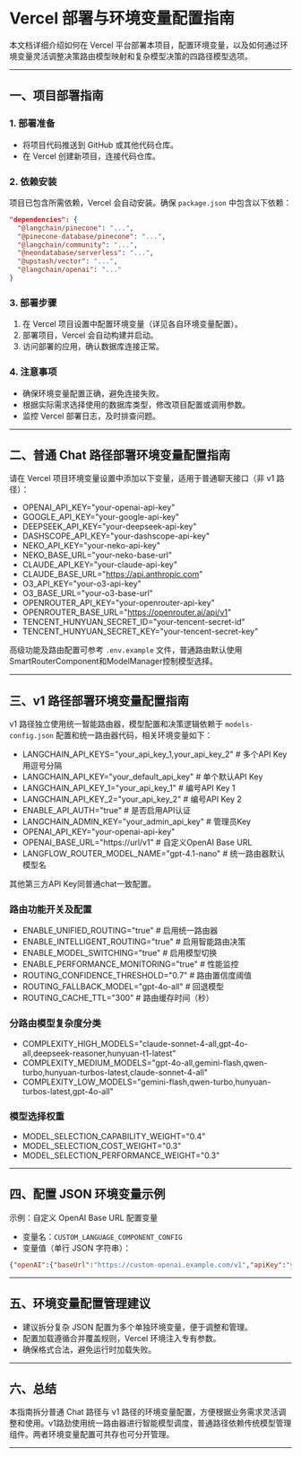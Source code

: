 # Vercel 部署与环境变量配置指南

本文档详细介绍如何在 Vercel 平台部署本项目，配置环境变量，以及如何通过环境变量灵活调整决策路由模型映射和复杂模型决策的四路径模型选项。

---

## 一、项目部署指南

### 1. 部署准备

- 将项目代码推送到 GitHub 或其他代码仓库。
- 在 Vercel 创建新项目，连接代码仓库。

### 2. 依赖安装

项目已包含所需依赖，Vercel 会自动安装。确保 `package.json` 中包含以下依赖：

```json
"dependencies": {
  "@langchain/pinecone": "...",
  "@pinecone-database/pinecone": "...",
  "@langchain/community": "...",
  "@neondatabase/serverless": "...",
  "@upstash/vector": "...",
  "@langchain/openai": "..."
}
```

### 3. 部署步骤

1. 在 Vercel 项目设置中配置环境变量（详见各自环境变量配置）。
2. 部署项目，Vercel 会自动构建并启动。
3. 访问部署的应用，确认数据库连接正常。

### 4. 注意事项

- 确保环境变量配置正确，避免连接失败。
- 根据实际需求选择使用的数据库类型，修改项目配置或调用参数。
- 监控 Vercel 部署日志，及时排查问题。

---

## 二、普通 Chat 路径部署环境变量配置指南

请在 Vercel 项目环境变量设置中添加以下变量，适用于普通聊天接口（非 v1 路径）：

- OPENAI_API_KEY="your-openai-api-key"
- GOOGLE_API_KEY="your-google-api-key"
- DEEPSEEK_API_KEY="your-deepseek-api-key"
- DASHSCOPE_API_KEY="your-dashscope-api-key"
- NEKO_API_KEY="your-neko-api-key"
- NEKO_BASE_URL="your-neko-base-url"
- CLAUDE_API_KEY="your-claude-api-key"
- CLAUDE_BASE_URL="https://api.anthropic.com"
- O3_API_KEY="your-o3-api-key"
- O3_BASE_URL="your-o3-base-url"
- OPENROUTER_API_KEY="your-openrouter-api-key"
- OPENROUTER_BASE_URL="https://openrouter.ai/api/v1"
- TENCENT_HUNYUAN_SECRET_ID="your-tencent-secret-id"
- TENCENT_HUNYUAN_SECRET_KEY="your-tencent-secret-key"

高级功能及路由配置可参考 `.env.example` 文件，普通路由默认使用SmartRouterComponent和ModelManager控制模型选择。

---

## 三、v1 路径部署环境变量配置指南

v1 路径独立使用统一智能路由器，模型配置和决策逻辑依赖于 `models-config.json` 配置和统一路由器代码，相关环境变量如下：

- LANGCHAIN_API_KEYS="your_api_key_1,your_api_key_2"    # 多个API Key 用逗号分隔
- LANGCHAIN_API_KEY="your_default_api_key"                # 单个默认API Key
- LANGCHAIN_API_KEY_1="your_api_key_1"                    # 编号API Key 1
- LANGCHAIN_API_KEY_2="your_api_key_2"                    # 编号API Key 2
- ENABLE_API_AUTH="true"                                   # 是否启用API认证
- LANGCHAIN_ADMIN_KEY="your_admin_api_key"                 # 管理员Key
- OPENAI_API_KEY="your-openai-api-key"
- OPENAI_BASE_URL="https://url/v1"                         # 自定义OpenAI Base URL
- LANGFLOW_ROUTER_MODEL_NAME="gpt-4.1-nano"                # 统一路由器默认模型名

其他第三方API Key同普通chat一致配置。

### 路由功能开关及配置

- ENABLE_UNIFIED_ROUTING="true"              # 启用统一路由器
- ENABLE_INTELLIGENT_ROUTING="true"          # 启用智能路由决策
- ENABLE_MODEL_SWITCHING="true"               # 启用模型切换
- ENABLE_PERFORMANCE_MONITORING="true"       # 性能监控
- ROUTING_CONFIDENCE_THRESHOLD="0.7"         # 路由置信度阈值
- ROUTING_FALLBACK_MODEL="gpt-4o-all"         # 回退模型
- ROUTING_CACHE_TTL="300"                      # 路由缓存时间（秒）

### 分路由模型复杂度分类

- COMPLEXITY_HIGH_MODELS="claude-sonnet-4-all,gpt-4o-all,deepseek-reasoner,hunyuan-t1-latest"
- COMPLEXITY_MEDIUM_MODELS="gpt-4o-all,gemini-flash,qwen-turbo,hunyuan-turbos-latest,claude-sonnet-4-all"
- COMPLEXITY_LOW_MODELS="gemini-flash,qwen-turbo,hunyuan-turbos-latest,gpt-4o-all"

### 模型选择权重

- MODEL_SELECTION_CAPABILITY_WEIGHT="0.4"
- MODEL_SELECTION_COST_WEIGHT="0.3"
- MODEL_SELECTION_PERFORMANCE_WEIGHT="0.3"

---

## 四、配置 JSON 环境变量示例

示例：自定义 OpenAI Base URL 配置变量

- 变量名：`CUSTOM_LANGUAGE_COMPONENT_CONFIG`
- 变量值（单行 JSON 字符串）：

```json
{"openAI":{"baseUrl":"https://custom-openai.example.com/v1","apiKey":"your_openai_api_key"}}
```

---

## 五、环境变量配置管理建议

- 建议拆分复杂 JSON 配置为多个单独环境变量，便于调整和管理。
- 配置加载遵循合并覆盖规则，Vercel 环境注入专有参数。
- 确保格式合法，避免运行时加载失败。

---

## 六、总结

本指南拆分普通 Chat 路径与 v1 路径的环境变量配置，方便根据业务需求灵活调整和使用。v1路劲使用统一路由器进行智能模型调度，普通路径依赖传统模型管理组件。两者环境变量配置可共存也可分开管理。

---
